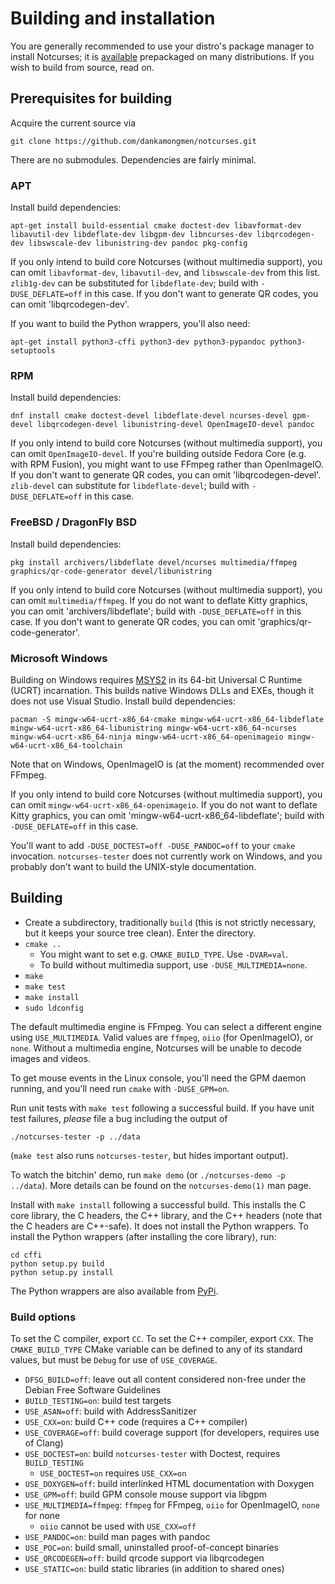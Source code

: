 # Building and installation

You are generally recommended to use your distro's package manager to install
Notcurses; it is [available](https://repology.org/project/notcurses/versions)
prepackaged on many distributions. If you wish to build from source, read on.

## Prerequisites for building

Acquire the current source via

`git clone https://github.com/dankamongmen/notcurses.git`

There are no submodules. Dependencies are fairly minimal.

### APT

Install build dependencies:

`apt-get install build-essential cmake doctest-dev libavformat-dev libavutil-dev libdeflate-dev libgpm-dev libncurses-dev libqrcodegen-dev libswscale-dev libunistring-dev pandoc pkg-config`

If you only intend to build core Notcurses (without multimedia support), you
can omit `libavformat-dev`, `libavutil-dev`, and `libswscale-dev` from this
list. `zlib1g-dev` can be substituted for `libdeflate-dev`; build with
`-DUSE_DEFLATE=off` in this case. If you don't want to generate QR codes, you can
omit 'libqrcodegen-dev'.

If you want to build the Python wrappers, you'll also need:

`apt-get install python3-cffi python3-dev python3-pypandoc python3-setuptools`

### RPM

Install build dependencies:

`dnf install cmake doctest-devel libdeflate-devel ncurses-devel gpm-devel libqrcodegen-devel libunistring-devel OpenImageIO-devel pandoc`

If you only intend to build core Notcurses (without multimedia support), you
can omit `OpenImageIO-devel`. If you're building outside Fedora Core (e.g. with
RPM Fusion), you might want to use FFmpeg rather than OpenImageIO. If you don't
want to generate QR codes, you can omit 'libqrcodegen-devel'. `zlib-devel` can
substitute for `libdeflate-devel`; build with `-DUSE_DEFLATE=off` in this case.

### FreeBSD / DragonFly BSD

Install build dependencies:

`pkg install archivers/libdeflate devel/ncurses multimedia/ffmpeg graphics/qr-code-generator devel/libunistring`

If you only intend to build core Notcurses (without multimedia support), you
can omit `multimedia/ffmpeg`. If you do not want to deflate Kitty graphics,
you can omit 'archivers/libdeflate'; build with `-DUSE_DEFLATE=off` in this
case. If you don't want to generate QR codes, you can omit
'graphics/qr-code-generator'.

### Microsoft Windows

Building on Windows requires [MSYS2](https://www.msys2.org/) in its
64-bit Universal C Runtime (UCRT) incarnation. This builds native Windows DLLs
and EXEs, though it does not use Visual Studio. Install build dependencies:

`pacman -S mingw-w64-ucrt-x86_64-cmake mingw-w64-ucrt-x86_64-libdeflate mingw-w64-ucrt-x86_64-libunistring mingw-w64-ucrt-x86_64-ncurses mingw-w64-ucrt-x86_64-ninja mingw-w64-ucrt-x86_64-openimageio mingw-w64-ucrt-x86_64-toolchain`

Note that on Windows, OpenImageIO is (at the moment) recommended over FFmpeg.

If you only intend to build core Notcurses (without multimedia support), you
can omit `mingw-w64-ucrt-x86_64-openimageio`. If you do not want to deflate Kitty
graphics, you can omit 'mingw-w64-ucrt-x86_64-libdeflate'; build with
`-DUSE_DEFLATE=off` in this case.

You'll want to add `-DUSE_DOCTEST=off -DUSE_PANDOC=off` to your `cmake` invocation.
`notcurses-tester` does not currently work on Windows, and you probably don't want
to build the UNIX-style documentation.

## Building

* Create a subdirectory, traditionally `build` (this is not strictly necessary,
  but it keeps your source tree clean). Enter the directory.
* `cmake ..`
  * You might want to set e.g. `CMAKE_BUILD_TYPE`. Use `-DVAR=val`.
  * To build without multimedia support, use `-DUSE_MULTIMEDIA=none`.
* `make`
* `make test`
* `make install`
* `sudo ldconfig`

The default multimedia engine is FFmpeg. You can select a different engine
using `USE_MULTIMEDIA`. Valid values are `ffmpeg`, `oiio` (for OpenImageIO),
or `none`. Without a multimedia engine, Notcurses will be unable to decode
images and videos.

To get mouse events in the Linux console, you'll need the GPM daemon running,
and you'll need run `cmake` with `-DUSE_GPM=on`.

Run unit tests with `make test` following a successful build. If you have unit
test failures, *please* file a bug including the output of

`./notcurses-tester -p ../data`

(`make test` also runs `notcurses-tester`, but hides important output).

To watch the bitchin' demo, run `make demo` (or `./notcurses-demo -p ../data`).
More details can be found on the `notcurses-demo(1)` man page.

Install with `make install` following a successful build. This installs the C
core library, the C headers, the C++ library, and the C++ headers (note that
the C headers are C++-safe). It does not install the Python wrappers. To
install the Python wrappers (after installing the core library), run:

```
cd cffi
python setup.py build
python setup.py install
```

The Python wrappers are also available from [PyPi](https://pypi.org/project/notcurses/).

### Build options

To set the C compiler, export `CC`. To set the C++ compiler, export `CXX`. The
`CMAKE_BUILD_TYPE` CMake variable can be defined to any of its standard values,
but must be `Debug` for use of `USE_COVERAGE`.

* `DFSG_BUILD=off`: leave out all content considered non-free under the Debian Free
                    Software Guidelines
* `BUILD_TESTING=on`: build test targets
* `USE_ASAN=off`: build with AddressSanitizer
* `USE_CXX=on`: build C++ code (requires a C++ compiler)
* `USE_COVERAGE=off`: build coverage support (for developers, requires use of Clang)
* `USE_DOCTEST=on`: build `notcurses-tester` with Doctest, requires `BUILD_TESTING`
  * `USE_DOCTEST=on` requires `USE_CXX=on`
* `USE_DOXYGEN=off`: build interlinked HTML documentation with Doxygen
* `USE_GPM=off`: build GPM console mouse support via libgpm
* `USE_MULTIMEDIA=ffmpeg`: `ffmpeg` for FFmpeg, `oiio` for OpenImageIO, `none` for none
  * `oiio` cannot be used with `USE_CXX=off`
* `USE_PANDOC=on`: build man pages with pandoc
* `USE_POC=on`: build small, uninstalled proof-of-concept binaries
* `USE_QRCODEGEN=off`: build qrcode support via libqrcodegen
* `USE_STATIC=on`: build static libraries (in addition to shared ones)
